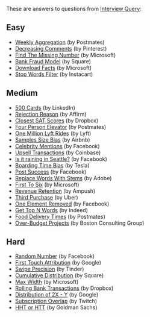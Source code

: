 These are answers to questions from [Interview Query](https://www.interviewquery.com/):

## Easy

* [Weekly Aggregation](https://github.com/khanhnamle1994/cracking-the-data-science-interview/blob/master/Question-Bank/Interview-Query/Weekly-Aggregation.md) (by Postmates)
* [Decreasing Comments](https://github.com/khanhnamle1994/cracking-the-data-science-interview/blob/master/Question-Bank/Interview-Query/Decreasing-Comments.md) (by Pinterest)
* [Find The Missing Number](https://github.com/khanhnamle1994/cracking-the-data-science-interview/blob/master/Question-Bank/Interview-Query/Find-The-Missing-Number.md) (by Microsoft)
* [Bank Fraud Model](https://github.com/khanhnamle1994/cracking-the-data-science-interview/blob/master/Question-Bank/Interview-Query/Bank-Fraud-Model.md) (by Square)
* [Download Facts](https://github.com/khanhnamle1994/cracking-the-data-science-interview/blob/master/Question-Bank/Interview-Query/Download-Facts.md) (by Microsoft)
* [Stop Words Filter](https://github.com/khanhnamle1994/cracking-the-data-science-interview/blob/master/Question-Bank/Interview-Query/Stop-Words-Filter.md) (by Instacart)

## Medium

* [500 Cards](https://github.com/khanhnamle1994/cracking-the-data-science-interview/blob/master/Question-Bank/Interview-Query/500-Cards.md) (by LinkedIn)
* [Rejection Reason](https://github.com/khanhnamle1994/cracking-the-data-science-interview/blob/master/Question-Bank/Interview-Query/Rejection-Reason.md) (by Affirm)
* [Closest SAT Scores](https://github.com/khanhnamle1994/cracking-the-data-science-interview/blob/master/Question-Bank/Interview-Query/Closest-SAT-Scores.md) (by Dropbox)
* [Four Person Elevator](https://github.com/khanhnamle1994/cracking-the-data-science-interview/blob/master/Question-Bank/Interview-Query/Four-Person-Elevator.md) (by Postmates)
* [One Million Lyft Rides](https://github.com/khanhnamle1994/cracking-the-data-science-interview/blob/master/Question-Bank/Interview-Query/One-Million-Lyft-Rides.md) (by Lyft)
* [Samples Size Bias](https://github.com/khanhnamle1994/cracking-the-data-science-interview/blob/master/Question-Bank/Interview-Query/Sample-Size-Bias.md) (by Airbnb)
* [Celebrity Mentions](https://github.com/khanhnamle1994/cracking-the-data-science-interview/blob/master/Question-Bank/Interview-Query/Celebrity-Mentions.md) (by Facebook)
* [Upsell Transactions](https://github.com/khanhnamle1994/cracking-the-data-science-interview/blob/master/Question-Bank/Interview-Query/Upsell-Transactions.md) (by Coinbase)
* [Is it raining in Seattle?](https://github.com/khanhnamle1994/cracking-the-data-science-interview/blob/master/Question-Bank/Interview-Query/Is-It-Raining-in-Seattle.md) (by Facebook)
* [Boarding Time Bias](https://github.com/khanhnamle1994/cracking-the-data-science-interview/blob/master/Question-Bank/Interview-Query/Boarding-Time-Bias.md) (by Tesla)
* [Post Success](https://github.com/khanhnamle1994/cracking-the-data-science-interview/blob/master/Question-Bank/Interview-Query/Post-Success.md) (by Facebook)
* [Replace Words With Stems](https://github.com/khanhnamle1994/cracking-the-data-science-interview/blob/master/Question-Bank/Interview-Query/Replace-Words-With-Stems.md) (by Adobe)
* [First To Six](https://github.com/khanhnamle1994/cracking-the-data-science-interview/blob/master/Question-Bank/Interview-Query/First-To-Six.md) (by Microsoft)
* [Revenue Retention](https://github.com/khanhnamle1994/cracking-the-data-science-interview/blob/master/Question-Bank/Interview-Query/Revenue-Retention.md) (by Ampush)
* [Third Purchase](https://github.com/khanhnamle1994/cracking-the-data-science-interview/blob/master/Question-Bank/Interview-Query/Third-Purchase.md) (by Uber)
* [One Element Removed](https://github.com/khanhnamle1994/cracking-the-data-science-interview/blob/master/Question-Bank/Interview-Query/One-Element-Removed.md) (by Facebook)
* [Get Top N Words](https://github.com/khanhnamle1994/cracking-the-data-science-interview/blob/master/Question-Bank/Interview-Query/Get-Top-N-Words.md) (by Indeed)
* [Food Delivery Times](https://github.com/khanhnamle1994/cracking-the-data-science-interview/blob/master/Question-Bank/Interview-Query/Food-Delivery-Times.md) (by Postmates)
* [Over-Budget Projects](https://github.com/khanhnamle1994/cracking-the-data-science-interview/blob/master/Question-Bank/Interview-Query/Over-Budget-Projects.md) (by Boston Consulting Group)

## Hard

* [Random Number](https://github.com/khanhnamle1994/cracking-the-data-science-interview/blob/master/Question-Bank/Interview-Query/Random-Number.md) (by Facebook)
* [First Touch Attribution](https://github.com/khanhnamle1994/cracking-the-data-science-interview/blob/master/Question-Bank/Interview-Query/First-Touch-Attribution.md) (by Google)
* [Swipe Precision](https://github.com/khanhnamle1994/cracking-the-data-science-interview/blob/master/Question-Bank/Interview-Query/Swipe-Precision.md) (by Tinder)
* [Cumulative Distribution](https://github.com/khanhnamle1994/cracking-the-data-science-interview/blob/master/Question-Bank/Interview-Query/Cumulative-Distribution.md) (by Square)
* [Max Width](https://github.com/khanhnamle1994/cracking-the-data-science-interview/blob/master/Question-Bank/Interview-Query/Max-Width.md) (by Microsoft)
* [Rolling Bank Transactions](https://github.com/khanhnamle1994/cracking-the-data-science-interview/blob/master/Question-Bank/Interview-Query/Rolling-Bank-Transactions.md) (by Dropbox)
* [Distribution of 2X - Y](https://github.com/khanhnamle1994/cracking-the-data-science-interview/blob/master/Question-Bank/Interview-Query/Distribution-2X-Y.md) (by Google)
* [Subscription Overlap](https://github.com/khanhnamle1994/cracking-the-data-science-interview/blob/master/Question-Bank/Interview-Query/Subscription-Overlap.md) (by Twitch)
* [HHT or HTT](https://github.com/khanhnamle1994/cracking-the-data-science-interview/blob/master/Question-Bank/Interview-Query/HHT-or-HTT.md) (by Goldman Sachs)
